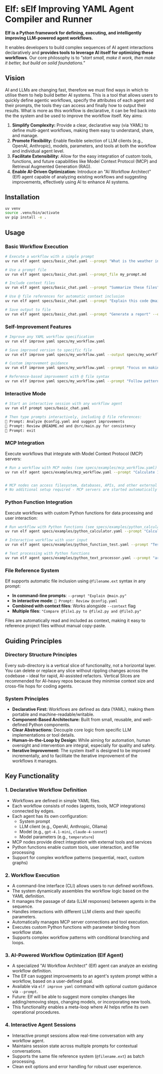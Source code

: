 # Elf: sElf Improving YAML Agent Compiler and Runner

**Elf is a Python framework for defining, executing, and intelligently improving LLM-powered agent workflows.**

It enables developers to build complex sequences of AI agent interactions declaratively and **provides tools to leverage AI itself for optimizing these workflows**.
Our core philosophy is to _"start small, make it work, then make it better, but build on solid foundations."_

## Vision

AI and LLMs are changing fast, therefore we must find ways in which to utilise them to help build better AI systems.
This is a tool that allows users to quickly define agentic workflows, specify the attributes of each agent and their prompts, the tools they can access and finally how to output their results.
What is more as this workflow is declarative, it can be fed back into the the system and be used to improve the workflow itself.
Key aims:
1.  **Simplify Complexity:** Provide a clear, declarative way (via YAML) to define multi-agent workflows, making them easy to understand, share, and manage.
2.  **Promote Flexibility:** Enable flexible selection of LLM clients (e.g., OpenAI, Anthropic), models, parameters, and tools at both the workflow and individual agent level.
3.  **Facilitate Extensibility:** Allow for the easy integration of custom tools, functions, and future capabilities like Model Context Protocol (MCP) and Retrieval Augmented Generation (RAG).
4.  **Enable AI-Driven Optimization:** Introduce an "AI Workflow Architect" (Elf) agent capable of analyzing existing workflows and suggesting improvements, effectively using AI to enhance AI systems.

## Installation

```bash
uv venv
source .venv/bin/activate
uv pip install -e .
```

## Usage

### Basic Workflow Execution
```bash
# Execute a workflow with a simple prompt
uv run elf agent specs/basic_chat.yaml --prompt "What is the weather in London?"

# Use a prompt file
uv run elf agent specs/basic_chat.yaml --prompt_file my_prompt.md

# Include context files
uv run elf agent specs/basic_chat.yaml --prompt "Summarize these files" --context file1.txt --context file2.py

# Use @ file references for automatic context inclusion
uv run elf agent specs/basic_chat.yaml --prompt "Explain this code @main.py and compare it to @test.py"

# Save output to file
uv run elf agent specs/basic_chat.yaml --prompt "Generate a report" --output report.md
```

### Self-Improvement Features
```bash
# Improve any YAML workflow specification
uv run elf improve yaml specs/my_workflow.yaml

# Save improved version to specific file
uv run elf improve yaml specs/my_workflow.yaml --output specs/my_workflow_v2.yaml

# Custom improvement guidance
uv run elf improve yaml specs/my_workflow.yaml --prompt "Focus on making prompts more specific"

# Reference-based improvement with @ file syntax
uv run elf improve yaml specs/my_workflow.yaml --prompt "Follow patterns from @examples/best_workflow.yaml"
```

### Interactive Mode
```bash
# Start an interactive session with any workflow agent
uv run elf prompt specs/basic_chat.yaml

# Then type prompts interactively, including @ file references:
💬 Prompt: Analyze @config.yaml and suggest improvements
💬 Prompt: Review @README.md and @src/main.py for consistency
💬 Prompt: exit
```

### MCP Integration
Execute workflows that integrate with Model Context Protocol (MCP) servers:

```bash
# Run a workflow with MCP nodes (see specs/examples/mcp_workflow.yaml)
uv run elf agent specs/examples/mcp_workflow.yaml --prompt "Calculate 15 + 30"


# MCP nodes can access filesystem, databases, APIs, and other external tools
# No additional setup required - MCP servers are started automatically
```

### Python Function Integration
Execute workflows with custom Python functions for data processing and user interaction:

```bash
# Run workflow with Python functions (see specs/examples/python_calculator.yaml)
uv run elf agent specs/examples/python_calculator.yaml --prompt "Calculate"

# Interactive workflow with user input
uv run elf agent specs/examples/python_function_test.yaml --prompt "TestUser"

# Text processing with Python functions
uv run elf agent specs/examples/python_text_processor.yaml --prompt "artificial intelligence"
```

### File Reference System
Elf supports automatic file inclusion using `@filename.ext` syntax in any prompt:

- **In command-line prompts**: `--prompt "Explain @main.py"`
- **In interactive mode**: `💬 Prompt: Review @config.yaml`
- **Combined with context files**: Works alongside `--context` flag
- **Multiple files**: `"Compare @file1.py to @file2.py and @file3.py"`

Files are automatically read and included as context, making it easy to reference project files without manual copy-paste.

## Guiding Principles

### Directory Structure Principles
Every sub-directory is a vertical slice of functionality, not a horizontal layer.
You can delete or replace any slice without rippling changes across the codebase – ideal for rapid, AI-assisted refactors.  Vertical Slices are recommended for AI-heavy repos because they minimise context size and cross-file hops for coding agents.

### System Principles
*   **Declarative First:** Workflows are defined as data (YAML), making them portable and machine-readable/writable.
*   **Component-Based Architecture:** Built from small, reusable, and well-defined Python components.
*   **Clear Abstractions:** Decouple core logic from specific LLM implementations or tool details.
*   **Human-in-the-Loop by Design:** While aiming for automation, human oversight and intervention are integral, especially for quality and safety.
*   **Iterative Improvement:** The system itself is designed to be improved incrementally, and to facilitate the iterative improvement of the workflows it manages.

## Key Functionality

### 1. Declarative Workflow Definition
   - Workflows are defined in simple YAML files.
   - Each workflow consists of nodes (agents, tools, MCP integrations) connected by edges.
   - Each agent has its own configuration:
     - System prompt
     - LLM client (e.g., OpenAI, Anthropic, Ollama)
     - Model (e.g., `gpt-4.1-mini`, `claude-4-sonnet`)
     - Model parameters (e.g., `temperature`)
   - MCP nodes provide direct integration with external tools and services
   - Python functions enable custom tools, user interaction, and file processing
   - Support for complex workflow patterns (sequential, react, custom graphs)

### 2. Workflow Execution
- A command-line interface (CLI) allows users to run defined workflows.
- The system dynamically assembles the workflow logic based on the YAML definition.
- It manages the passage of data (LLM responses) between agents in the sequence.
- Handles interactions with different LLM clients and their specific parameters.
- Automatically manages MCP server connections and tool execution.
- Executes custom Python functions with parameter binding from workflow state.
- Supports complex workflow patterns with conditional branching and loops.

### 3. AI-Powered Workflow Optimization (Elf Agent)
- A specialized "AI Workflow Architect" (Elf) agent can analyze an existing workflow definition.
- The Elf can suggest improvements to an agent's system prompt within a workflow, based on a user-defined goal.
- Available via `elf improve yaml` command with optional custom guidance via `--prompt`.
- Future: Elf will be able to suggest more complex changes like adding/removing steps, changing models, or incorporating new tools.
- This functionality enables a meta-loop where AI helps refine its own operational procedures.

### 4. Interactive Agent Sessions
- Interactive prompt sessions allow real-time conversation with any workflow agent.
- Maintains session state across multiple prompts for contextual conversations.
- Supports the same file reference system (`@filename.ext`) as batch processing.
- Clean exit options and error handling for robust user experience.
